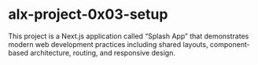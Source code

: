 # alx-project-0x03-setup
 This project is a Next.js application called “Splash App” that demonstrates modern web development practices including shared layouts, component-based architecture, routing, and responsive design.
